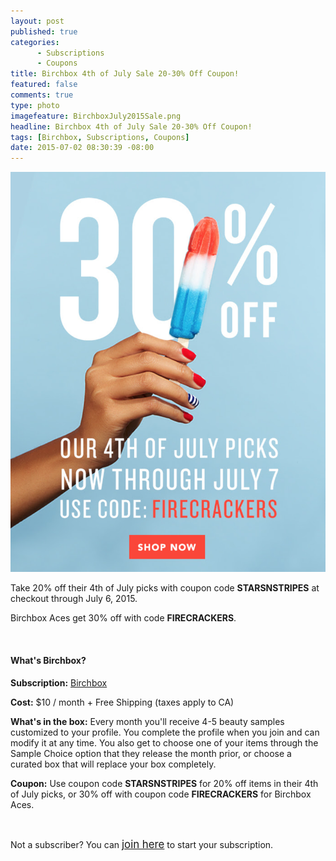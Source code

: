 ```yaml
---
layout: post
published: true
categories: 
      - Subscriptions
      - Coupons
title: Birchbox 4th of July Sale 20-30% Off Coupon!
featured: false
comments: true
type: photo
imagefeature: BirchboxJuly2015Sale.png
headline: Birchbox 4th of July Sale 20-30% Off Coupon!
tags: [Birchbox, Subscriptions, Coupons]
date: 2015-07-02 08:30:39 -08:00
---
```


<center><a href="https://www.birchbox.com/invite/whatsupmailbox" target="_blank">
<img src="/images/BirchboxJuly2015Sale.png" border="0" style="border:none;max-width:100%;" alt="Beauty DNA on sale at RueLaLa!" />
</a></center>

<p>Take 20% off their 4th of July picks with coupon code <b>STARSNSTRIPES</b> at checkout through July 6, 2015.</p>
<p>Birchbox Aces get 30% off with code <b>FIRECRACKERS</b>.</p>
<br>

<H4>What's Birchbox?</H4>
<p><b>Subscription:</b> <a href="https://www.birchbox.com/invite/whatsupmailbox">Birchbox</a></p>
<p><b>Cost:</b> $10 / month + Free Shipping (taxes apply to CA)</p>
<p><b>What's in the box:</b> Every month you'll receive 4-5 beauty samples customized to your profile. You complete the profile when you join and can modify it at any time. You also get to choose one of your items through the Sample Choice option that they release the month prior, or choose a curated box that will replace your box completely.</p>
<p><b>Coupon:</b> Use coupon code <b>STARSNSTRIPES</b> for 20% off items in their 4th of July picks, or 30% off with coupon code <b>FIRECRACKERS</b> for Birchbox Aces.</p>
<br>
<p>Not a subscriber? You can <a href="https://www.birchbox.com/invite/whatsupmailbox"><big>join here</big></a> to start your subscription.</p>

